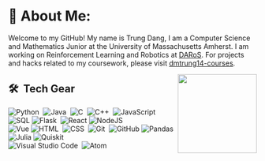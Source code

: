 # 💫 About Me:
Welcome to my GitHub! My name is Trung Dang, I am a Computer Science and Mathematics Junior at the University of Massachusetts Amherst. I am working on Reinforcement Learning and Robotics at [DARoS](https://www.umass.edu/robotics/daros). For projects and hacks related to my coursework, please visit [dmtrung14-courses](https://github.com/dmtrung14-courses).

<img height="160em" src="https://github-readme-stats-eight-theta.vercel.app/api?username=dmtrung14&show_icons=true&theme=nightowl&include_all_commits=true&count_private=true" align="right"/>

## 🛠 &nbsp;Tech Gear
![Python](https://img.shields.io/badge/-Python-05122A?style=flat&logo=python)&nbsp;
![Java](https://img.shields.io/badge/Java-05122A?style=flat&logo=java&logoColor=white)&nbsp;
![C](https://img.shields.io/badge/-C-05122A?style=flat&logo=C&logoColor=A8B9CC)&nbsp;
![C++](https://img.shields.io/badge/-C++-05122A?style=flat&logo=C%2B%2B&logoColor=00599C)&nbsp;
![JavaScript](https://img.shields.io/badge/-JavaScript-05122A?style=flat&logo=javascript)&nbsp;
![SQL](https://img.shields.io/badge/SQL-05122A?style=flat&logo=postgresql&logoColor=white)
![Flask](https://img.shields.io/badge/-Flask-05122A?style=flat&logo=flask)&nbsp;
![React](https://img.shields.io/badge/-React-05122A?style=flat&logo=react)
![NodeJS](https://img.shields.io/badge/-Nodejs-05122A?style=flat&logo=nodejs)\
![Vue](https://img.shields.io/badge/-Vue-05122A?style=flat&logo=vue)
![HTML](https://img.shields.io/badge/-HTML-05122A?style=flat&logo=HTML5)&nbsp;
![CSS](https://img.shields.io/badge/-CSS-05122A?style=flat&logo=CSS3&logoColor=1572B6)&nbsp;
![Git](https://img.shields.io/badge/-Git-05122A?style=flat&logo=git)&nbsp;
![GitHub](https://img.shields.io/badge/-GitHub-05122A?style=flat&logo=github)
![Pandas](https://img.shields.io/badge/-Pandas-05122A?style=flat&logo=pandas)
![Julia](https://img.shields.io/badge/-Julia-05122A?style=flat&logo=julia)
![Quiskit](https://img.shields.io/badge/-Quiskit-05122A?style=flat&logo=quiskit)\
![Visual Studio Code](https://img.shields.io/badge/-Visual%20Studio%20Code-05122A?style=flat&logo=visual-studio-code&logoColor=007ACC)&nbsp;
![Atom](https://img.shields.io/badge/SublimeText-05122A?style=flat&logo=SublimeText&logoColor=orange)



<!---
dmtrung14/dmtrung14 is a ✨ special ✨ repository because its `README.md` (this file) appears on your GitHub profile.
You can click the Preview link to take a look at your changes.
--->
